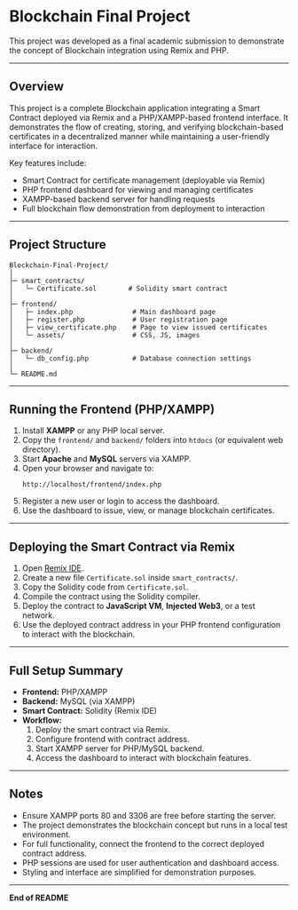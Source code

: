 # Blockchain Final Project

This project was developed as a final academic submission to demonstrate the concept of Blockchain integration using Remix and PHP.

---

## Overview

This project is a complete Blockchain application integrating a Smart Contract deployed via Remix and a PHP/XAMPP-based frontend interface. It demonstrates the flow of creating, storing, and verifying blockchain-based certificates in a decentralized manner while maintaining a user-friendly interface for interaction.

Key features include:

- Smart Contract for certificate management (deployable via Remix)
- PHP frontend dashboard for viewing and managing certificates
- XAMPP-based backend server for handling requests
- Full blockchain flow demonstration from deployment to interaction

---

## Project Structure

```
Blockchain-Final-Project/
│
├─ smart_contracts/
│   └─ Certificate.sol        # Solidity smart contract
│
├─ frontend/
│   ├─ index.php               # Main dashboard page
│   ├─ register.php            # User registration page
│   ├─ view_certificate.php    # Page to view issued certificates
│   └─ assets/                 # CSS, JS, images
│
├─ backend/
│   └─ db_config.php           # Database connection settings
│
└─ README.md
```

---

## Running the Frontend (PHP/XAMPP)

1. Install **XAMPP** or any PHP local server.
2. Copy the `frontend/` and `backend/` folders into `htdocs` (or equivalent web directory).
3. Start **Apache** and **MySQL** servers via XAMPP.
4. Open your browser and navigate to:
   ```
   http://localhost/frontend/index.php
   ```
5. Register a new user or login to access the dashboard.
6. Use the dashboard to issue, view, or manage blockchain certificates.

---

## Deploying the Smart Contract via Remix

1. Open [Remix IDE](https://remix.ethereum.org/).
2. Create a new file `Certificate.sol` inside `smart_contracts/`.
3. Copy the Solidity code from `Certificate.sol`.
4. Compile the contract using the Solidity compiler.
5. Deploy the contract to **JavaScript VM**, **Injected Web3**, or a test network.
6. Use the deployed contract address in your PHP frontend configuration to interact with the blockchain.

---

## Full Setup Summary

- **Frontend:** PHP/XAMPP
- **Backend:** MySQL (via XAMPP)
- **Smart Contract:** Solidity (Remix IDE)
- **Workflow:** 
  1. Deploy the smart contract via Remix.
  2. Configure frontend with contract address.
  3. Start XAMPP server for PHP/MySQL backend.
  4. Access the dashboard to interact with blockchain features.

---

## Notes

- Ensure XAMPP ports 80 and 3306 are free before starting the server.
- The project demonstrates the blockchain concept but runs in a local test environment.
- For full functionality, connect the frontend to the correct deployed contract address.
- PHP sessions are used for user authentication and dashboard access.
- Styling and interface are simplified for demonstration purposes.

---

**End of README**

